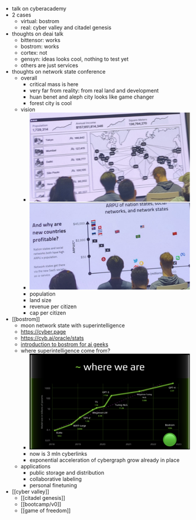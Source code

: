 - talk on cyberacademy
- 2 cases
	- virtual: bostrom
	- real: cyber valley and citadel genesis
- thoughts on deai talk
	- bittensor: works
	- bostrom: works
	- cortex: not
	- gensyn: ideas looks cool, nothing to test yet
	- others are just services
- thoughts on network state conference
	- overall
		- critical mass is here
		- very far from reality: from real land and development
		- huan benet and aleph city looks like game changer
		- forest city is cool
	- vision
		- ![image.png](../assets/image_1727963851812_0.png)
		- ![image.png](../assets/image_1727963870454_0.png)
		- population
		- land size
		- revenue per citizen
		- cap per citizen
- [[bostrom]]
	- moon network state with superintelligence
	- https://cyber.page
	- https://cyb.ai/oracle/stats
	- [introduction to bostrom for ai geeks](https://cyber.page/#/page/introduction%20to%20bostrom%20for%20ai%20geeks)
	- where superintelligence come from?
		- ![image.png](../assets/image_1727964304056_0.png)
		- now is 3 mln cyberlinks
		- exponential acceleration of cybergraph grow already in place
	- applications
		- public storage and distribution
		- collaborative labeling
		- personal finetuning
- [[cyber valley]]
	- [[citadel genesis]]
	- [[bootcamp/v0]]
	- [[game of freedom]]